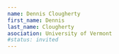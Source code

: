 ```yaml
---
name: Dennis Clougherty
first_name: Dennis
last_name: Clougherty
asociation: University of Vermont
#status: invited
---
```

